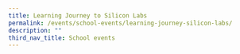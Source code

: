 ```yaml
---
title: Learning Journey to Silicon Labs
permalink: /events/school-events/learning-journey-silicon-labs/
description: ""
third_nav_title: School events
---
```

